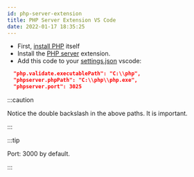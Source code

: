```yaml
---
id: php-server-extension
title: PHP Server Extension VS Code
date: 2022-01-17 18:35:25
---
```


- First, [install PHP](../../workplace/windows/install-php-windows) itself
- Install the <a href='https://marketplace.visualstudio.com/items?itemName=brapifra.phpserver' class='external'>PHP server</a> extension.
- Add this code to your [settings.json](../open-settings-json-vscode) vscode:

```json
  "php.validate.executablePath": "C:\\php",
  "phpserver.phpPath": "C:\\php\\php.exe",
  "phpserver.port": 3025
```

:::caution

Notice the double backslash in the above paths. It is important.

:::

:::tip

Port: 3000 by default.

:::
